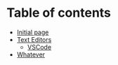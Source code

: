 # Table of contents

* [Initial page](README.md)
* [Text Editors](text-editors/README.md)
  * [VSCode](text-editors/vscode.md)
* [Whatever](undefined.md)

